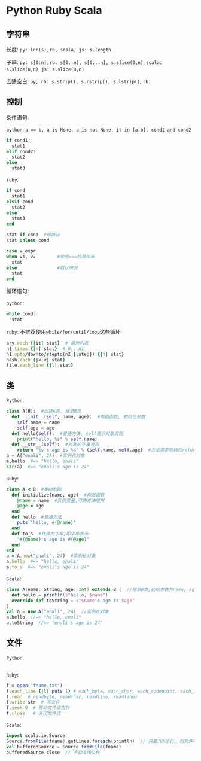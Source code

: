 # Python Ruby Scala

## 字符串

长度: `py: len(s)`, `rb, scala, js: s.length`

子串: `py: s[0:n]`, `rb: s[0..n], s[0...n], s.slice(0,n)`, `scala: s.slice(0,n)`, `js: s.slice(0,n)`

去除空白: `py, rb: s.strip(), s.rstrip(), s.lstrip()`, `rb: `

## 控制

条件语句: 

`python`: `a == b, a is None, a is not None, it in [a,b], cond1 and cond2`
```python
if cond1:
  stat1
elif cond2:
  stat2
else
  stat3
```

`ruby`:
```ruby
if cond
  stat1
elsif cond 
  stat2
else 
  stat3
end

stat if cond  #修饰符
stat unless cond

case v_expr
when v1, v2        #使用===检测相等
  stat
else               #默认情况
  stat
end
```

循环语句:

`python`:
```python
while cond:
  stat
```

`ruby`: 不推荐使用`while/for/until/loop`这些循环
```ruby
ary.each {|it| stat}  # 遍历列表
n1.times {|n| stat}  # 0...n1
n1.upto/downto/stepto(n2 [,step]) {|n| stat}
hash.each {|k,v| stat}
file.each_line {|l| stat}
```

## 类

`Python`:
```python
class A(B):  #创建A类, 继承B类
  def __init__(self, name, age):  #构造函数, 初始化参数
    self.name = name
    self.age = age
  def hello(self):  #普通方法, self表示对象实例
    print("hello, %s" % self.name)
  def __str__(self):  #对象的字串表示
    return "%s's age is %d" % (self.name, self.age)  #方法需要明确的return
a = A("enali", 24)  #实例化对象
a.hello  #=> "hello, enali"
str(a)  #=> "enali's age is 24"
```

`Ruby`:
```ruby
class A < B  #类A继承B
  def initialize(name, age)  #构造函数
    @name = name  #实例变量,可跨方法使用
    @age = age
  end
  def hello  #普通方法
    puts "hello, #{@name}"
  end
  def to_s  #转换为字串,即字串表示
    "#{@name}'s age is #{@age}"
  end
end
a = A.new("enali", 24)  #实例化对象
a.hello  #=> "hello, enali"
a.to_s  #=> "enali's age is 24"
```

`Scala`:
```scala
class A(name: String, age: Int) extends B {  //继承B类,初始参数为name, age
  def hello = println(s"hello, $name")
  override def toString = s"$name's age is $age"
}
val a = new A("enali", 24)  //实例化对象
a.hello  //=> "hello, enali"
a.toString  //=> "enali's age is 24"
```

## 文件

`Python`:
```python
```

`Ruby`:
```ruby
f = open("fname.txt")
f.each_line {|l| puts l} # each_byte, each_char, each_codepoint, each_with_index(带行号)
f.read  # readbyte, readchar, readline, readlines
f.write str  # 写文件
f.seek 0  # 移动文件读指针
f.close   # 关闭文件流
```

`Scala`:
```scala
import scala.io.Source
Source.fromFile(fname).getLines.foreach(println)  // 只要JVM运行, 则文件不会关闭
val bufferedSource = Source.fromFile(fname)
bufferedSource.close  // 手动关闭文件
```